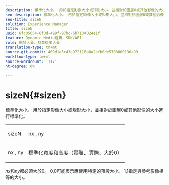 ```yaml
---
description: 標準化大小。 用於指定影像大小或矩形大小，並相對於圖層0或其他影像的大小進行標準化。
seo-description: 標準化大小。 用於指定影像大小或矩形大小，並相對於圖層0或其他影像的大小進行標準化。
seo-title: sizeN
solution: Experience Manager
title: sizeN
uuid: 6fc05654-6f0d-499f-97bc-6b7134024e1f
feature: Dynamic Media經典，SDK/API
role: 開發人員，商業從業人員
translation-type: tm+mt
source-git-commit: 469d1a5c43a972116a8a2efb0de5708800130a99
workflow-type: tm+mt
source-wordcount: '117'
ht-degree: 0%

---
```



# sizeN{#sizen}

標準化大小。 用於指定影像大小或矩形大小，並相對於圖層0或其他影像的大小進行標準化。

<table id="simpletable_BB36205775D4447084E527E2630D28B9"> 
 <tr class="strow"> 
  <td class="stentry"> <p><span class="codeph"> <span class="varname"> sizeN</span> </span> </p></td> 
  <td class="stentry"> <p><span class="codeph"> <span class="varname"> nx</span> </span>,  <span class="codeph"><span class="varname"> ny</span></span> </p></td> 
 </tr> 
 <tr class="strow"> 
  <td class="stentry"> <p><span class="codeph"> <span class="varname"> nx</span> </span>,  <span class="codeph"><span class="varname"> ny</span></span> </p></td> 
  <td class="stentry"> <p>標準化寬度和高度（實際、實際、大於0） </p></td> 
 </tr> 
</table>

*nx*&#x200B;和&#x200B;*ny*&#x200B;都必須大於0。 0,0可能表示應使用特定的預設大小。 1,1指定與參考影像相等的大小。
